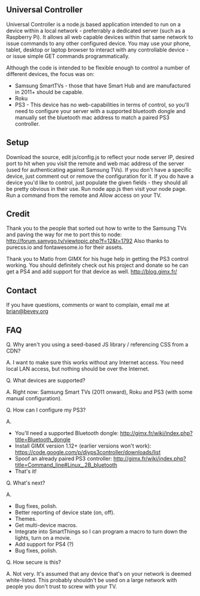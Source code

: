 Universal Controller
---
Universal Controller is a node.js based application intended to run on a device within a local network - preferrably a dedicated server (such as a Raspberry Pi).  It allows all web capable devices within that same network to issue commands to any other configured device.  You may use your phone, tablet, desktop or laptop browser to interact with any controllable device - or issue simple GET commands programmatically.

Although the code is intended to be flexible enough to control a number of different devices, the focus was on:
 * Samsung SmartTVs - those that have Smart Hub and are manufactured in 2011+ should be capable.
 * Roku
 * PS3 - This device has no web-capabilities in terms of control, so you'll need to configure your server with a supported bluetooth dongle and manually set the bluetooth mac address to match a paired PS3 controller.

Setup
---
Download the source, edit js/config.js to reflect your node server IP, desired port to hit when you visit the remote and web mac address of the server (used for authenticating against Samsung TVs).  If you don't have a specific device, just comment out or remove the configuration for it.  If you do have a device you'd like to control, just populate the given fields - they should all be pretty obvious in their use.  Run node app.js then visit your node page.  Run a command from the remote and Allow access on your TV.

Credit
---
Thank you to the people that sorted out how to write to the Samsung TVs and paving the way for me to port this to node: http://forum.samygo.tv/viewtopic.php?f=12&t=1792
Also thanks to purecss.io and fontawesome.io for their assets.

Thank you to Matlo from GIMX for his huge help in getting the PS3 control working.  You should definitely check out his project and donate so he can get a PS4 and add support for that device as well. http://blog.gimx.fr/

Contact
---
If you have questions, comments or want to complain, email me at brian@bevey.org

FAQ
---
Q. Why aren't you using a seed-based JS library / referencing CSS from a CDN?

A. I want to make sure this works without any Internet access.  You need local LAN access, but nothing should be over the Internet.

Q. What devices are supported?

A. Right now: Samsung Smart TVs (2011 onward), Roku and PS3 (with some manual configuration).

Q. How can I configure my PS3?

A.
 * You'll need a supported Bluetooth dongle: http://gimx.fr/wiki/index.php?title=Bluetooth_dongle
 * Install GIMX version 1.12+ (earlier versions won't work): https://code.google.com/p/diyps3controller/downloads/list
 * Spoof an already paired PS3 controller: http://gimx.fr/wiki/index.php?title=Command_line#Linux_.2B_bluetooth
 * That's it!

Q. What's next?

A.
 * Bug fixes, polish.
 * Better reporting of device state (on, off).
 * Themes.
 * Get multi-device macros.
 * Integrate into SmartThings so I can program a macro to turn down the lights, turn on a movie.
 * Add support for PS4 (?)
 * Bug fixes, polish.

Q. How secure is this?

A. Not very.  It's assumed that any device that's on your network is deemed white-listed.  This probably shouldn't be used on a large network with people you don't trust to screw with your TV.
